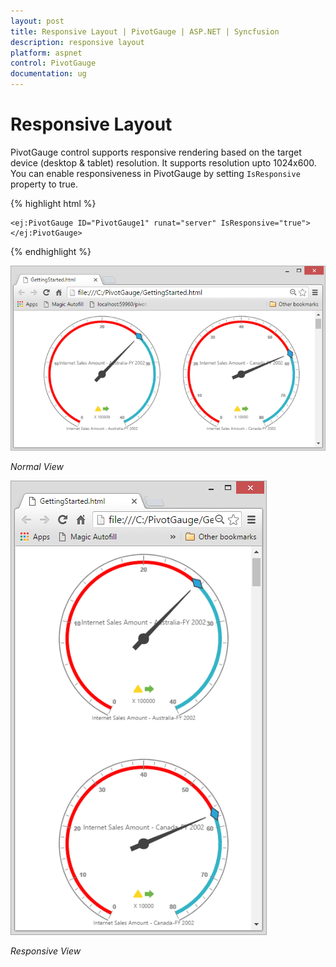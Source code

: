```yaml
---
layout: post
title: Responsive Layout | PivotGauge | ASP.NET | Syncfusion
description: responsive layout
platform: aspnet
control: PivotGauge
documentation: ug
---
```


# Responsive Layout

PivotGauge control supports responsive rendering based on the target device (desktop & tablet) resolution. It supports resolution upto 1024x600. You can enable responsiveness in PivotGauge by setting `IsResponsive` property to true.

{% highlight html %}

    <ej:PivotGauge ID="PivotGauge1" runat="server" IsResponsive="true">
    </ej:PivotGauge>

{% endhighlight %}

![](Responsive-Layout_images/Responsive1.png) 

_Normal View_


![](Responsive-Layout_images/Responsive2.png) 

_Responsive View_